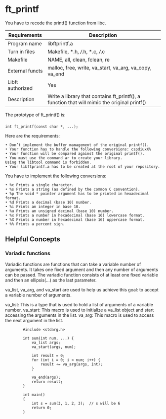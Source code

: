 # ft_printf
You have to recode the printf() function from libc.

| Requirements | Description |
| --- | --- |
| Program name  | libftprintf.a |
| Turn in files  | Makefile, *.h, */*.h, *.c, */*.c |
| Makefile | NAME, all, clean, fclean, re |
| External functs| malloc, free, write, va_start, va_arg, va_copy, va_end |
| Libft authorized | Yes |
| Description | Write a library that contains ft_printf(), a function that will mimic the original printf()|


The prototype of ft_printf() is:
  ###
    int ft_printf(const char *, ...);

Here are the requirements:
 
    • Don’t implement the buffer management of the original printf().
    • Your function has to handle the following conversions: cspdiuxX%
    • Your function will be compared against the original printf().
    • You must use the command ar to create your library.
    Using the libtool command is forbidden.
    • Your libftprintf.a has to be created at the root of your repository.


You have to implement the following conversions:
    
    • %c Prints a single character.
    • %s Prints a string (as defined by the common C convention).
    • %p The void * pointer argument has to be printed in hexadecimal format.
    • %d Prints a decimal (base 10) number.
    • %i Prints an integer in base 10.
    • %u Prints an unsigned decimal (base 10) number.
    • %x Prints a number in hexadecimal (base 16) lowercase format.
    • %X Prints a number in hexadecimal (base 16) uppercase format.
    • %% Prints a percent sign.
    
## Helpful Concepts

### Variadic functions

Variadic functions are functions that can take a variable number of arguments. It takes one fixed argument and then any number of arguments can be passed. The variadic function consists of at least one fixed variable and then an ellipsis(…) as the last parameter.

va_list, va_arg, and va_start are used to help us achieve this goal: to accept a variable number of arguments.

va_list: This is a type that is used to hold a list of arguments of a variable number.
va_start: This macro is used to initialize a va_list object and start accessing the arguments in the list.
va_arg: This macro is used to access the next argument in the list.

``` 
        #include <stdarg.h>

        int sum(int num, ...) {
            va_list args;
            va_start(args, num);

            int result = 0;
            for (int i = 0; i < num; i++) {
                result += va_arg(args, int);
            }

            va_end(args);
            return result;
        }

        int main() 
        {
            int s = sum(3, 1, 2, 3);  // s will be 6
            return 0;
        }
```
